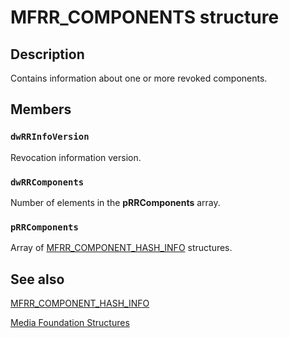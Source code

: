 # MFRR_COMPONENTS structure

## Description

Contains information about one or more revoked components.

## Members

### `dwRRInfoVersion`

Revocation information version.

### `dwRRComponents`

Number of elements in the **pRRComponents** array.

### `pRRComponents`

Array of [MFRR_COMPONENT_HASH_INFO](https://learn.microsoft.com/windows/desktop/api/mfidl/ns-mfidl-mfrr_component_hash_info) structures.

## See also

[MFRR_COMPONENT_HASH_INFO](https://learn.microsoft.com/windows/desktop/api/mfidl/ns-mfidl-mfrr_component_hash_info)

[Media Foundation Structures](https://learn.microsoft.com/windows/desktop/medfound/media-foundation-structures)